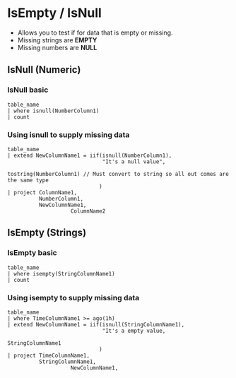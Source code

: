 # IsEmpty / IsNull

- Allows you to test if for data that is empty or missing.
- Missing strings are **EMPTY**
- Missing numbers are **NULL**

## IsNull (Numeric)

### IsNull basic

```KQL
table_name
| where isnull(NumberColumn1)
| count
```

### Using isnull to supply missing data

```KQL
table_name
| extend NewColumnName1 = iif(isnull(NumberColumn1),
                              "It's a null value",
															tostring(NumberColumn1) // Must convert to string so all out comes are the same type
                             )
| project ColumnName1,
          NumberColumn1,
          NewColumnName1,
					ColumnName2
```

## IsEmpty (Strings)

### IsEmpty basic

```KQL
table_name
| where isempty(StringColumnName1)
| count
```

### Using isempty to supply missing data

```KQL
table_name
| where TimeColumnName1 >= ago(1h)
| extend NewColumnName1 = iif(isnull(StringColumnName1),
                              "It's a empty value,
															StringColumnName1
                             )
| project TimeColumnName1,
          StringColumnName1,
					NewColumnName1,
```
